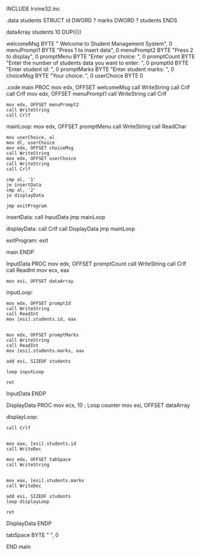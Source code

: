 INCLUDE Irvine32.inc

.data
students STRUCT
    id DWORD ?
    marks DWORD ?
students ENDS

dataArray students 10 DUP({})

welcomeMsg BYTE "                       Welcome to Student Management System", 0
menuPrompt1 BYTE "Press 1 to insert data", 0
menuPrompt2 BYTE "Press 2 to display", 0
promptMenu BYTE "Enter your choice: ", 0
promptCount BYTE "Enter the number of students data you want to enter: ", 0
promptId BYTE "Enter student id: ", 0
promptMarks BYTE "Enter student marks: ", 0
choiceMsg BYTE "Your choice: ", 0
userChoice BYTE 0

.code
main PROC
    mov edx, OFFSET welcomeMsg
    call WriteString
    call Crlf 
     call Crlf
    mov edx, OFFSET menuPrompt1
    call WriteString
    call Crlf 

    mov edx, OFFSET menuPrompt2
    call WriteString
    call Crlf 


mainLoop:
    mov edx, OFFSET promptMenu
    call WriteString
    call ReadChar

    mov userChoice, al 
    mov dl, userChoice 
    mov edx, OFFSET choiceMsg
    call WriteString
    mov edx, OFFSET userChoice 
    call WriteString
    call Crlf

    cmp al, '1'
    je insertData
    cmp al, '2'
    je displayData

    jmp exitProgram

insertData:
    call InputData
    jmp mainLoop

displayData:
    call Crlf 
    call DisplayData
    jmp mainLoop

exitProgram:
    exit

main ENDP

InputData PROC
    mov edx, OFFSET promptCount
    call WriteString
    call Crlf 
    call ReadInt
    mov ecx, eax 

    mov esi, OFFSET dataArray 

inputLoop:
    
    mov edx, OFFSET promptId
    call WriteString
    call ReadInt
    mov [esi].students.id, eax 

    
    mov edx, OFFSET promptMarks
    call WriteString
    call ReadInt
    mov [esi].students.marks, eax 

    add esi, SIZEOF students 

    loop inputLoop

    ret
InputData ENDP

DisplayData PROC
    mov ecx, 10 ; Loop counter
    mov esi, OFFSET dataArray 

displayLoop:
    
    call Crlf
    
    
    mov eax, [esi].students.id
    call WriteDec

    mov edx, OFFSET tabSpace
    call WriteString

    
    mov eax, [esi].students.marks
    call WriteDec

    add esi, SIZEOF students 
    loop displayLoop

    ret
DisplayData ENDP

tabSpace BYTE "    ", 0 

END main

